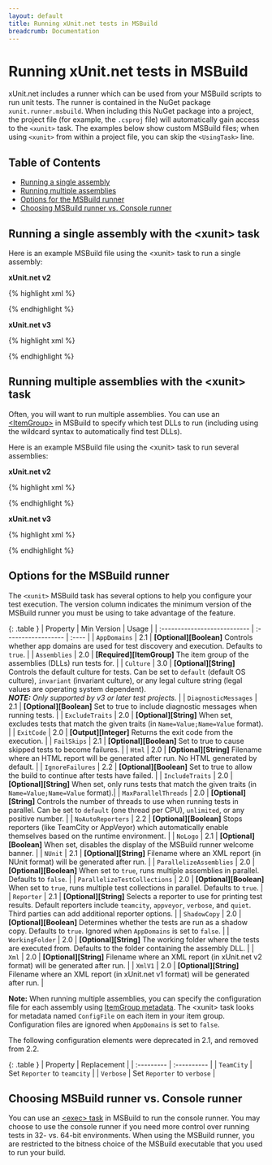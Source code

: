 ```yaml
---
layout: default
title: Running xUnit.net tests in MSBuild
breadcrumb: Documentation
---
```

# Running xUnit.net tests in MSBuild

xUnit.net includes a runner which can be used from your MSBuild scripts to run unit tests. The runner is contained in the NuGet package `xunit.runner.msbuild`. When including this NuGet package into a project, the project file (for example, the `.csproj` file) will automatically gain access to the `<xunit>` task. The examples below show custom MSBuild files; when using `<xunit>` from within a project file, you can skip the `<UsingTask>` line.

## Table of Contents
* [Running a single assembly](#single)
* [Running multiple assemblies](#multiple)
* [Options for the MSBuild runner](#options)
* [Choosing MSBuild runner vs. Console runner](#choosing)

## <a id="single"></a>Running a single assembly with the &lt;xunit&gt; task

Here is an example MSBuild file using the &lt;xunit&gt; task to run a single assembly:

**xUnit.net v2**

{% highlight xml %}
<Project DefaultTargets="Test">

  <UsingTask
    AssemblyFile="path\to\xunit.runner.msbuild.net452.dll"
    TaskName="Xunit.Runner.MSBuild.xunit"/>

  <Target Name="Test">
    <xunit Assemblies="path\to\MyTests.dll" />
  </Target>

</Project>
{% endhighlight %}

**xUnit.net v3**

{% highlight xml %}
<Project DefaultTargets="Test">

  <UsingTask
    AssemblyFile="path\to\xunit.v3.runner.msbuild.dll"
    TaskName="Xunit.Runner.MSBuild.xunit"/>

  <Target Name="Test">
    <xunit Assemblies="path\to\MyTests.dll" />
  </Target>

</Project>
{% endhighlight %}

## <a id="multiple"></a>Running multiple assemblies with the &lt;xunit&gt; task

Often, you will want to run multiple assemblies. You can use an [&lt;ItemGroup&gt;](https://msdn.microsoft.com/en-us/library/646dk05y.aspx) in MSBuild to specify which test DLLs to run (including using the wildcard syntax to automatically find test DLLs).

Here is an example MSBuild file using the &lt;xunit&gt; task to run several assemblies:

**xUnit.net v2**

{% highlight xml %}
<Project DefaultTargets="Test">

  <UsingTask
    AssemblyFile="path\to\xunit.runner.msbuild.net452.dll"
    TaskName="Xunit.Runner.MSBuild.xunit" />

  <ItemGroup>
    <TestAssemblies Include="**\bin\Release\*.tests.dll" />
  </ItemGroup>

  <Target Name="Test">
    <xunit Assemblies="@(TestAssemblies)" />
  </Target>

</Project>
{% endhighlight %}

**xUnit.net v3**

{% highlight xml %}
<Project DefaultTargets="Test">

  <UsingTask
    AssemblyFile="path\to\xunit.v3.runner.msbuild.dll"
    TaskName="Xunit.Runner.MSBuild.xunit" />

  <ItemGroup>
    <TestAssemblies Include="**\bin\Release\*.tests.dll" />
  </ItemGroup>

  <Target Name="Test">
    <xunit Assemblies="@(TestAssemblies)" />
  </Target>

</Project>
{% endhighlight %}

## <a id="options"></a>Options for the MSBuild runner

The `<xunit>` MSBuild task has several options to help you configure your test execution. The version column indicates the minimum version of the MSBuild runner you must be using to take advantage of the feature.

{: .table }
| Property                     | Min&nbsp;Version    | Usage |
| :--------------------------- | :------------------ | :---- |
| `AppDomains`                 | 2.1                 | **[Optional][Boolean]** Controls whether app domains are used for test discovery and execution. Defaults to `true`. |
| `Assemblies`                 | 2.0                 | **[Required][ItemGroup]** The item group of the assemblies (DLLs) run tests for. |
| `Culture`                    | 3.0                 | **[Optional][String]** Controls the default culture for tests. Can be set to `default` (default OS culture), `invariant` (invariant culture), or any legal culture string (legal values are operating system dependent).<br />_**NOTE:** Only supported by v3 or later test projects._ |
| `DiagnosticMessages`         | 2.1                 | **[Optional][Boolean]** Set to true to include diagnostic messages when running tests. |
| `ExcludeTraits`              | 2.0                 | **[Optional][String]** When set, excludes tests that match the given traits (in `Name=Value;Name=Value` format). |
| `ExitCode`                   | 2.0                 | **[Output][Integer]** Returns the exit code from the execution. |
| `FailSkips`                  | 2.1                 | **[Optional][Boolean]** Set to true to cause skipped tests to become failures. |
| `Html`                       | 2.0                 | **[Optional][String]** Filename where an HTML report will be generated after run. No HTML generated by default. |
| `IgnoreFailures`             | 2.2                 | **[Optional][Boolean]** Set to true to allow the build to continue after tests have failed. |
| `IncludeTraits`              | 2.0                 | **[Optional][String]** When set, only runs tests that match the given traits (in `Name=Value;Name=Value` format).|
| `MaxParallelThreads`         | 2.0                 | **[Optional][String]** Controls the number of threads to use when running tests in parallel. Can be set to `default` (one thread per CPU), `unlimited`, or any positive number. |
| `NoAutoReporters`            | 2.2                 | **[Optional][Boolean]** Stops reporters (like TeamCity or AppVeyor) which automatically enable themselves based on the runtime environment. |
| `NoLogo`                     | 2.1                 | **[Optional][Boolean]** When set, disables the display of the MSBuild runner welcome banner. |
| `NUnit`                      | 2.1                 | **[Optional][String]** Filename where an XML report (in NUnit format) will be generated after run. |
| `ParallelizeAssemblies`      | 2.0                 | **[Optional][Boolean]** When set to `true`, runs multiple assemblies in parallel. Defaults to `false`. |
| `ParallelizeTestCollections` | 2.0                 | **[Optional][Boolean]** When set to `true`, runs multiple test collections in parallel. Defaults to `true`. |
| `Reporter`                   | 2.1                 | **[Optional][String]** Selects a reporter to use for printing test results. Default reporters include `teamcity`, `appveyor`, `verbose`, and `quiet`. Third parties can add additional reporter options. |
| `ShadowCopy`                 | 2.0                 | **[Optional][Boolean]** Determines whether the tests are run as a shadow copy. Defaults to `true`. Ignored when `AppDomains` is set to `false`. |
| `WorkingFolder`              | 2.0                 | **[Optional][String]** The working folder where the tests are executed from. Defaults to the folder containing the assembly DLL. |
| `Xml`                        | 2.0                 | **[Optional][String]** Filename where an XML report (in xUnit.net v2 format) will be generated after run. |
| `XmlV1`                      | 2.0                 | **[Optional][String]** Filename where an XML report (in xUnit.net v1 format) will be generated after run. |

**Note:** When running multiple assemblies, you can specify the configuration file for each assembly using [ItemGroup metadata](https://msdn.microsoft.com/en-us/library/646dk05y.aspx). The &lt;xunit&gt; task looks for metadata named `ConfigFile` on each item in your item group. Configuration files are ignored when `AppDomains` is set to `false`.

The following configuration elements were deprecated in 2.1, and removed from 2.2.

{: .table }
| Property   | Replacement |
| :--------- | :---------- |
| `TeamCity` | Set `Reporter` to `teamcity` |
| `Verbose`  | Set `Reporter` to `verbose` |

## <a id="choosing"></a>Choosing MSBuild runner vs. Console runner

You can use an [&lt;exec&gt; task](https://msdn.microsoft.com/en-us/library/x8zx72cd.aspx) in MSBuild to run the console runner. You may choose to use the console runner if you need more control over running tests in 32- vs. 64-bit environments. When using the MSBuild runner, you are restricted to the bitness choice of the MSBuild executable that you used to run your build.
